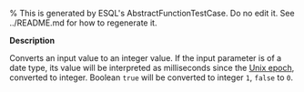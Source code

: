 % This is generated by ESQL's AbstractFunctionTestCase. Do no edit it. See ../README.md for how to regenerate it.

**Description**

Converts an input value to an integer value. If the input parameter is of a date type, its value will be interpreted as milliseconds since the [Unix epoch](https://en.wikipedia.org/wiki/Unix_time), converted to integer. Boolean `true` will be converted to integer `1`, `false` to `0`.


